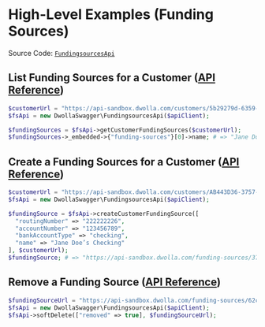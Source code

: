 # High-Level Examples (Funding Sources)

Source Code: [`FundingsourcesApi`](https://github.com/Dwolla/dwolla-swagger-php/blob/main/lib/FundingsourcesApi.php)

## List Funding Sources for a Customer ([API Reference](https://developers.dwolla.com/api-reference/funding-sources/list-funding-sources-for-a-customer))

```php
$customerUrl = "https://api-sandbox.dwolla.com/customers/5b29279d-6359-4c87-a318-e09095532733";
$fsApi = new DwollaSwagger\FundingsourcesApi($apiClient);

$fundingSources = $fsApi->getCustomerFundingSources($customerUrl);
$fundingSources->_embedded->{"funding-sources"}[0]->name; # => "Jane Doe’s Checking"
```

## Create a Funding Sources for a Customer ([API Reference](https://developers.dwolla.com/api-reference/funding-sources/create-funding-source-for-customer))

```php
$customerUrl = "https://api-sandbox.dwolla.com/customers/AB443D36-3757-44C1-A1B4-29727FB3111C";
$fsApi = new DwollaSwagger\FundingsourcesApi($apiClient);

$fundingSource = $fsApi->createCustomerFundingSource([
  "routingNumber" => "222222226",
  "accountNumber" => "123456789",
  "bankAccountType" => "checking",
  "name" => "Jane Doe’s Checking"
], $customerUrl);
$fundingSource; # => "https://api-sandbox.dwolla.com/funding-sources/375c6781-2a17-476c-84f7-db7d2f6ffb31"
```

## Remove a Funding Source ([API Reference](https://developers.dwolla.com/api-reference/funding-sources/remove))

```php
$fundingSourceUrl = "https://api-sandbox.dwolla.com/funding-sources/62c88abb-96cb-4f1e-8ca9-7f45b5308d16";
$fsApi = new DwollaSwagger\FundingsourcesApi($apiClient);
$fsApi->softDelete(["removed" => true], $fundingSourceUrl);
```
